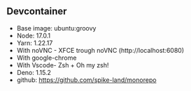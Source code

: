 ## Devcontainer

- Base image: ubuntu:groovy
- Node: 17.0.1
- Yarn: 1.22.17
- With noVNC - XFCE trough noVNC (http://localhost:6080)
- With google-chrome
- With Vscode- Zsh + Oh my zsh!
- Deno: 1.15.2
- github: https://github.com/spike-land/monorepo
